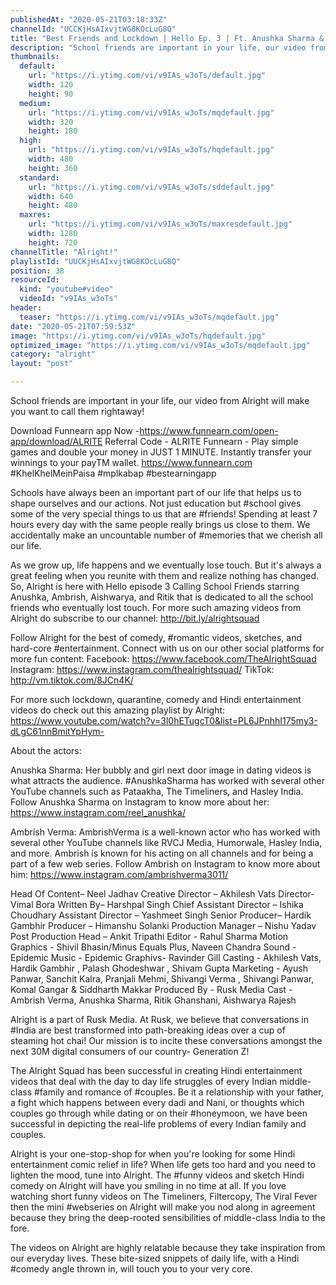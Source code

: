 ```yaml
---
publishedAt: "2020-05-21T03:18:33Z"
channelId: "UCCKjHsAIxvjtWG8KOcLuG8Q"
title: "Best Friends and Lockdown | Hello Ep. 3 | Ft. Anushka Sharma & Ambrish Verma"
description: "School friends are important in your life, our video from Alright will make you want to call them rightaway!\n\nDownload Funnearn app Now -https://www.funnearn.com/open-app/download/ALRITE\nReferral Code - ALRITE\nFunnearn - Play simple games and double your money in JUST 1 MINUTE. Instantly transfer your winnings to your payTM wallet. https://www.funnearn.com\n#KhelKhelMeinPaisa #mplkabap #bestearningapp\n\nSchools have always been an important part of our life that helps us to shape ourselves and our actions. Not just education but #school gives some of the very special things to us that are #friends! Spending at least 7 hours every day with the same people really brings us close to them. We accidentally make an uncountable number of #memories that we cherish all our life.\n\nAs we grow up, life happens and we eventually lose touch. But it's always a great feeling when you reunite with them and realize nothing has changed. So, Alright is here with Hello episode 3 Calling School Friends starring Anushka, Ambrish, Aishwarya, and Ritik that is dedicated to all the school friends who eventually lost touch. For more such amazing videos from Alright do subscribe to our channel: http://bit.ly/alrightsquad\n\nFollow Alright for the best of comedy, #romantic videos, sketches, and hard-core #entertainment. Connect with us on our other social platforms for more fun content: Facebook: https://www.facebook.com/TheAlrightSquad Instagram: https://www.instagram.com/thealrightsquad/ TikTok: http://vm.tiktok.com/8JCn4K/\n\nFor more such lockdown, quarantine, comedy and Hindi entertainment videos do check out this amazing playlist by Alright: https://www.youtube.com/watch?v=3l0hETugcT0&list=PL6JPnhhI175my3-dLgC61nnBmitYpHym-\n\nAbout the actors:\n\nAnushka Sharma: Her bubbly and girl next door image in dating videos is what attracts the audience. #AnushkaSharma has worked with several other YouTube channels such as Pataakha, The Timeliners, and Hasley India. Follow Anushka Sharma on Instagram to know more about her: https://www.instagram.com/reel_anushka/\n\nAmbrish Verma: AmbrishVerma is a well-known actor who has worked with several other YouTube channels like RVCJ Media, Humorwale, Hasley India, and more. Ambrish is known for his acting on all channels and for being a part of a few web series. Follow Ambrish on Instagram to know more about him: https://www.instagram.com/ambrishverma3011/\n\n Head Of Content– Neel Jadhav\nCreative Director – Akhilesh Vats\nDirector- Vimal Bora\nWritten By– Harshpal Singh\nChief Assistant Director – Ishika Choudhary\nAssistant Director – Yashmeet Singh\nSenior Producer– Hardik Gambhir\nProducer – Himanshu Solanki\nProduction Manager – Nishu Yadav\nPost Production Head – Ankit Tripathi\nEditor -  Rahul Sharma\nMotion Graphics -  Shivil Bhasin/Minus Equals Plus, Naveen Chandra\nSound - Epidemic\nMusic - Epidemic\nGraphivs- Ravinder Gill\nCasting -  Akhilesh Vats, Hardik Gambhir , Palash Ghodeshwar , Shivam Gupta\nMarketing -  Ayush Panwar, Sanchit Kalra, Pranjali Mehmi, Shivangi Verma , Shivangi Panwar, Komal Gangar & Siddharth Makkar\nProduced By - Rusk Media\nCast -  Ambrish Verma, Anushka Sharma, Ritik Ghanshani, Aishwarya Rajesh\n\nAlright is a part of Rusk Media. At Rusk, we believe that conversations in #India are best transformed into path-breaking ideas over a cup of steaming hot chai! Our mission is to incite these conversations amongst the next 30M digital consumers of our country- Generation Z!\n\n\nThe Alright Squad has been successful in creating Hindi entertainment videos that deal with the day to day life struggles of every Indian middle-class #family and romance of #couples. Be it a relationship with your father, a fight which happens between every dadi and Nani, or thoughts which couples go through while dating or on their #honeymoon, we have been successful in depicting the real-life problems of every Indian family and couples.\n\nAlright is your one-stop-shop for when you're looking for some Hindi entertainment comic relief in life? When life gets too hard and you need to lighten the mood, tune into Alright. The #funny videos and sketch Hindi comedy on Alright will have you smiling in no time at all. If you love watching short funny videos on The Timeliners, Filtercopy, The Viral Fever then the mini #webseries on Alright will make you nod along in agreement because they bring the deep-rooted sensibilities of middle-class India to the fore.\n\nThe videos on Alright are highly relatable because they take inspiration from our everyday lives. These bite-sized snippets of daily life, with a Hindi #comedy angle thrown in, will touch you to your very core."
thumbnails:
  default:
    url: "https://i.ytimg.com/vi/v9IAs_w3oTs/default.jpg"
    width: 120
    height: 90
  medium:
    url: "https://i.ytimg.com/vi/v9IAs_w3oTs/mqdefault.jpg"
    width: 320
    height: 180
  high:
    url: "https://i.ytimg.com/vi/v9IAs_w3oTs/hqdefault.jpg"
    width: 480
    height: 360
  standard:
    url: "https://i.ytimg.com/vi/v9IAs_w3oTs/sddefault.jpg"
    width: 640
    height: 480
  maxres:
    url: "https://i.ytimg.com/vi/v9IAs_w3oTs/maxresdefault.jpg"
    width: 1280
    height: 720
channelTitle: "Alright!"
playlistId: "UUCKjHsAIxvjtWG8KOcLuG8Q"
position: 38
resourceId:
  kind: "youtube#video"
  videoId: "v9IAs_w3oTs"
header:
  teaser: "https://i.ytimg.com/vi/v9IAs_w3oTs/mqdefault.jpg"
date: "2020-05-21T07:59:53Z"
image: "https://i.ytimg.com/vi/v9IAs_w3oTs/hqdefault.jpg"
optimized_image: "https://i.ytimg.com/vi/v9IAs_w3oTs/mqdefault.jpg"
category: "alright"
layout: "post"

---
```

School friends are important in your life, our video from Alright will make you want to call them rightaway!

Download Funnearn app Now -https://www.funnearn.com/open-app/download/ALRITE
Referral Code - ALRITE
Funnearn - Play simple games and double your money in JUST 1 MINUTE. Instantly transfer your winnings to your payTM wallet. https://www.funnearn.com
#KhelKhelMeinPaisa #mplkabap #bestearningapp

Schools have always been an important part of our life that helps us to shape ourselves and our actions. Not just education but #school gives some of the very special things to us that are #friends! Spending at least 7 hours every day with the same people really brings us close to them. We accidentally make an uncountable number of #memories that we cherish all our life.

As we grow up, life happens and we eventually lose touch. But it's always a great feeling when you reunite with them and realize nothing has changed. So, Alright is here with Hello episode 3 Calling School Friends starring Anushka, Ambrish, Aishwarya, and Ritik that is dedicated to all the school friends who eventually lost touch. For more such amazing videos from Alright do subscribe to our channel: http://bit.ly/alrightsquad

Follow Alright for the best of comedy, #romantic videos, sketches, and hard-core #entertainment. Connect with us on our other social platforms for more fun content: Facebook: https://www.facebook.com/TheAlrightSquad Instagram: https://www.instagram.com/thealrightsquad/ TikTok: http://vm.tiktok.com/8JCn4K/

For more such lockdown, quarantine, comedy and Hindi entertainment videos do check out this amazing playlist by Alright: https://www.youtube.com/watch?v=3l0hETugcT0&list=PL6JPnhhI175my3-dLgC61nnBmitYpHym-

About the actors:

Anushka Sharma: Her bubbly and girl next door image in dating videos is what attracts the audience. #AnushkaSharma has worked with several other YouTube channels such as Pataakha, The Timeliners, and Hasley India. Follow Anushka Sharma on Instagram to know more about her: https://www.instagram.com/reel_anushka/

Ambrish Verma: AmbrishVerma is a well-known actor who has worked with several other YouTube channels like RVCJ Media, Humorwale, Hasley India, and more. Ambrish is known for his acting on all channels and for being a part of a few web series. Follow Ambrish on Instagram to know more about him: https://www.instagram.com/ambrishverma3011/

 Head Of Content– Neel Jadhav
Creative Director – Akhilesh Vats
Director- Vimal Bora
Written By– Harshpal Singh
Chief Assistant Director – Ishika Choudhary
Assistant Director – Yashmeet Singh
Senior Producer– Hardik Gambhir
Producer – Himanshu Solanki
Production Manager – Nishu Yadav
Post Production Head – Ankit Tripathi
Editor -  Rahul Sharma
Motion Graphics -  Shivil Bhasin/Minus Equals Plus, Naveen Chandra
Sound - Epidemic
Music - Epidemic
Graphivs- Ravinder Gill
Casting -  Akhilesh Vats, Hardik Gambhir , Palash Ghodeshwar , Shivam Gupta
Marketing -  Ayush Panwar, Sanchit Kalra, Pranjali Mehmi, Shivangi Verma , Shivangi Panwar, Komal Gangar & Siddharth Makkar
Produced By - Rusk Media
Cast -  Ambrish Verma, Anushka Sharma, Ritik Ghanshani, Aishwarya Rajesh

Alright is a part of Rusk Media. At Rusk, we believe that conversations in #India are best transformed into path-breaking ideas over a cup of steaming hot chai! Our mission is to incite these conversations amongst the next 30M digital consumers of our country- Generation Z!


The Alright Squad has been successful in creating Hindi entertainment videos that deal with the day to day life struggles of every Indian middle-class #family and romance of #couples. Be it a relationship with your father, a fight which happens between every dadi and Nani, or thoughts which couples go through while dating or on their #honeymoon, we have been successful in depicting the real-life problems of every Indian family and couples.

Alright is your one-stop-shop for when you're looking for some Hindi entertainment comic relief in life? When life gets too hard and you need to lighten the mood, tune into Alright. The #funny videos and sketch Hindi comedy on Alright will have you smiling in no time at all. If you love watching short funny videos on The Timeliners, Filtercopy, The Viral Fever then the mini #webseries on Alright will make you nod along in agreement because they bring the deep-rooted sensibilities of middle-class India to the fore.

The videos on Alright are highly relatable because they take inspiration from our everyday lives. These bite-sized snippets of daily life, with a Hindi #comedy angle thrown in, will touch you to your very core.